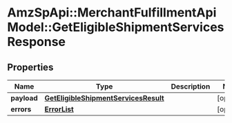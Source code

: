 # AmzSpApi::MerchantFulfillmentApiModel::GetEligibleShipmentServicesResponse

## Properties
Name | Type | Description | Notes
------------ | ------------- | ------------- | -------------
**payload** | [**GetEligibleShipmentServicesResult**](GetEligibleShipmentServicesResult.md) |  | [optional] 
**errors** | [**ErrorList**](ErrorList.md) |  | [optional] 

